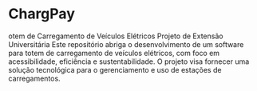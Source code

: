 # ChargPay
otem de Carregamento de Veículos Elétricos Projeto de Extensão Universitária  Este repositório abriga o desenvolvimento de um software para totem de carregamento de veículos elétricos, com foco em acessibilidade, eficiência e sustentabilidade. O projeto visa fornecer uma solução tecnológica para o gerenciamento e uso de estações de carregamentos.
